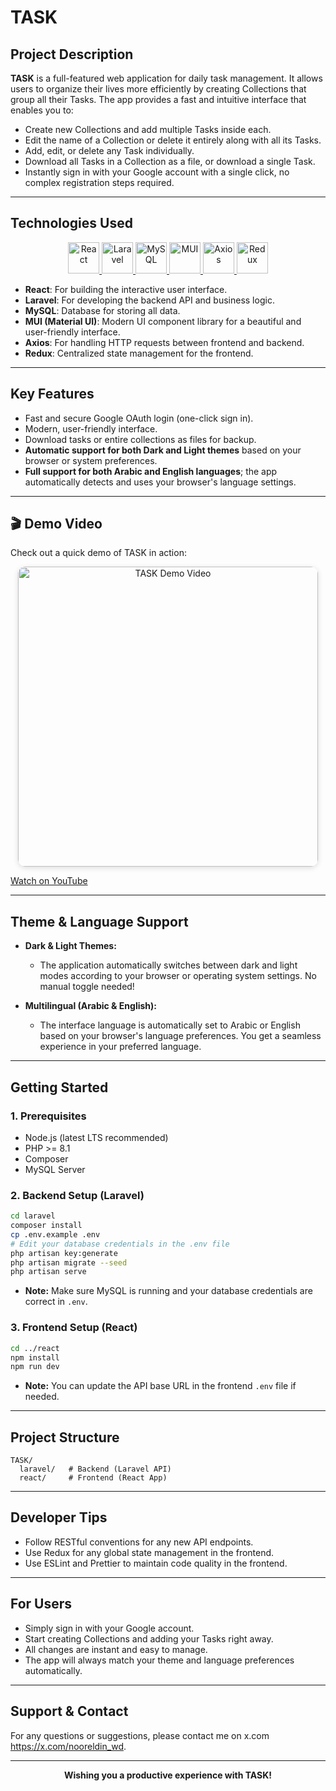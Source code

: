 # TASK

## Project Description

**TASK** is a full-featured web application for daily task management. It allows users to organize their lives more efficiently by creating Collections that group all their Tasks. The app provides a fast and intuitive interface that enables you to:

- Create new Collections and add multiple Tasks inside each.
- Edit the name of a Collection or delete it entirely along with all its Tasks.
- Add, edit, or delete any Task individually.
- Download all Tasks in a Collection as a file, or download a single Task.
- Instantly sign in with your Google account with a single click, no complex registration steps required.

---

## Technologies Used

<div align="center">

<a href="https://react.dev/" target="_blank">
  <img src="https://cdn.jsdelivr.net/gh/devicons/devicon@latest/icons/react/react-original.svg" alt="React" width="50"/>
</a>
<a href="https://laravel.com/" target="_blank">
  <img src="https://cdn.jsdelivr.net/gh/devicons/devicon@latest/icons/laravel/laravel-original.svg" alt="Laravel" width="50"/>
</a>
<a href="https://www.mysql.com/" target="_blank">
  <img src="https://cdn.jsdelivr.net/gh/devicons/devicon@latest/icons/mysql/mysql-original.svg" alt="MySQL" width="50"/>
</a>
<a href="https://mui.com/" target="_blank">
  <img src="https://raw.githubusercontent.com/mui/material-ui/master/docs/public/static/logo.svg" alt="MUI" width="50"/>
</a>
<a href="https://axios-http.com/" target="_blank">
  <img src="https://axios-http.com/assets/logo.svg" alt="Axios" width="50"/>
</a>
<a href="https://redux.js.org/" target="_blank">
  <img src="https://cdn.jsdelivr.net/gh/devicons/devicon@latest/icons/redux/redux-original.svg" alt="Redux" width="50"/>
</a>

</div>

- **React**: For building the interactive user interface.
- **Laravel**: For developing the backend API and business logic.
- **MySQL**: Database for storing all data.
- **MUI (Material UI)**: Modern UI component library for a beautiful and user-friendly interface.
- **Axios**: For handling HTTP requests between frontend and backend.
- **Redux**: Centralized state management for the frontend.

---

## Key Features

- Fast and secure Google OAuth login (one-click sign in).
- Modern, user-friendly interface.
- Download tasks or entire collections as files for backup.
- **Automatic support for both Dark and Light themes** based on your browser or system preferences.
- **Full support for both Arabic and English languages**; the app automatically detects and uses your browser's language settings.

---

## 🎬 Demo Video

Check out a quick demo of TASK in action:

<p align="center">
  <a href="https://www.youtube.com/watch?v=URlCIqp_A3o" target="_blank">
    <img src="https://img.youtube.com/vi/URlCIqp_A3o/hqdefault.jpg" alt="TASK Demo Video" width="480" style="border-radius: 12px; box-shadow: 0 2px 8px #0002;"/>
  </a>
</p>

[Watch on YouTube](https://www.youtube.com/watch?v=URlCIqp_A3o)

---

## Theme & Language Support

- **Dark & Light Themes:**

  - The application automatically switches between dark and light modes according to your browser or operating system settings. No manual toggle needed!

- **Multilingual (Arabic & English):**
  - The interface language is automatically set to Arabic or English based on your browser's language preferences. You get a seamless experience in your preferred language.

---

## Getting Started

### 1. Prerequisites

- Node.js (latest LTS recommended)
- PHP >= 8.1
- Composer
- MySQL Server

### 2. Backend Setup (Laravel)

```bash
cd laravel
composer install
cp .env.example .env
# Edit your database credentials in the .env file
php artisan key:generate
php artisan migrate --seed
php artisan serve
```

- **Note:** Make sure MySQL is running and your database credentials are correct in `.env`.

### 3. Frontend Setup (React)

```bash
cd ../react
npm install
npm run dev
```

- **Note:** You can update the API base URL in the frontend `.env` file if needed.

---

## Project Structure

```
TASK/
  laravel/   # Backend (Laravel API)
  react/     # Frontend (React App)
```

---

## Developer Tips

- Follow RESTful conventions for any new API endpoints.
- Use Redux for any global state management in the frontend.
- Use ESLint and Prettier to maintain code quality in the frontend.

---

## For Users

- Simply sign in with your Google account.
- Start creating Collections and adding your Tasks right away.
- All changes are instant and easy to manage.
- The app will always match your theme and language preferences automatically.

---

## Support & Contact

For any questions or suggestions, please contact me on x.com https://x.com/nooreldin_wd.

---

<div align="center">

**Wishing you a productive experience with TASK!**

</div>

